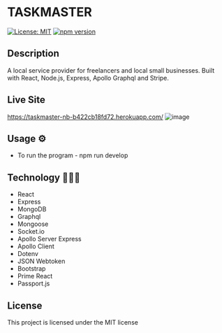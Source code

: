# TASKMASTER

[![License: MIT](https://img.shields.io/badge/License-MIT-yellow.svg)](https://opensource.org/licenses/MIT)
[![npm version](https://badge.fury.io/js/npm.svg)](https://badge.fury.io/js/npm)

## Description
A local service provider for freelancers and local small businesses. Built with React, Node.js, Express, Apollo Graphql and Stripe.


## Live Site
https://taskmaster-nb-b422cb18fd72.herokuapp.com/
![image](https://github.com/aturner1995/taskmaster/assets/120421650/f0debcfb-dda4-4d11-9504-3960414435f6)

## Usage ⚙️
* To run the program - npm run develop


## Technology 👨🏻‍💻
* React
* Express
* MongoDB
* Graphql
* Mongoose
* Socket.io
* Apollo Server Express
* Apollo Client
* Dotenv
* JSON Webtoken
* Bootstrap
* Prime React
* Passport.js

## License

This project is licensed under the MIT license
